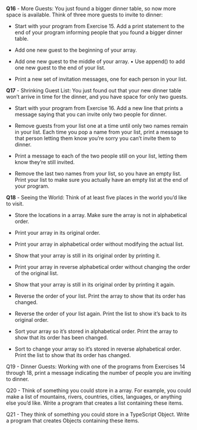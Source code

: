 **Q16** - More Guests: You just found a bigger dinner table, so now more space is available. Think of three more guests to invite to dinner:
- Start with your program from Exercise 15. Add a print statement to the end of your program informing people that you found a bigger dinner table.

- Add one new guest to the beginning of your array.

- Add one new guest to the middle of your array. • Use append() to add one new guest to the end of your list.

- Print a new set of invitation messages, one for each person in your list.

**Q17** - Shrinking Guest List: You just found out that your new dinner table won’t arrive in time for the dinner, and you have space for only two guests.
- Start with your program from Exercise 16. Add a new line that prints a message saying that you can invite only two people for dinner.

- Remove guests from your list one at a time until only two names remain in your list. Each time you pop a name from your list, print a message to that person letting them know you’re sorry you can’t invite them to dinner.

- Print a message to each of the two people still on your list, letting them know they’re still invited.

- Remove the last two names from your list, so you have an empty list. Print your list to make sure you actually have an empty list at the end of your program.

**Q18** - Seeing the World: Think of at least five places in the world you’d like to visit.
- Store the locations in a array. Make sure the array is not in alphabetical order.

- Print your array in its original order.

- Print your array in alphabetical order without modifying the actual list.

- Show that your array is still in its original order by printing it.

- Print your array in reverse alphabetical order without changing the order of the original list.

- Show that your array is still in its original order by printing it again.

- Reverse the order of your list. Print the array to show that its order has changed.

- Reverse the order of your list again. Print the list to show it’s back to its original order.

- Sort your array so it’s stored in alphabetical order. Print the array to show that its order has been changed.

- Sort to change your array so it’s stored in reverse alphabetical order. Print the list to show that its order has changed.

Q19 - Dinner Guests: Working with one of the programs from Exercises 14 through 18, print a message indicating the number of people you are inviting to dinner.

Q20 - Think of something you could store in a array. For example, you could make a list of mountains, rivers, countries, cities, languages, or anything else you’d like. Write a program that creates a list containing these items.

Q21 - They think of something you could store in a TypeScript Object. Write a program that creates Objects containing these items.